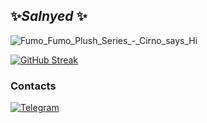 <!-- By https://github.com/salnyed -->

##  :sparkles:*Salnyed* :sparkles:
![Fumo_Fumo_Plush_Series_-_Cirno_says_Hi](https://raw.githubusercontent.com/salnyed/salnyed/main/image_561306121119258424687.gif)

[![GitHub Streak](https://github-readme-streak-stats.herokuapp.com/?user=salnyed)](https://git.io/streak-stats)

### Contacts
[![Telegram](https://img.shields.io/badge/telegram-1f272e?style=for-the-badge&logo=telegram)](https://t.me/salnyed)
